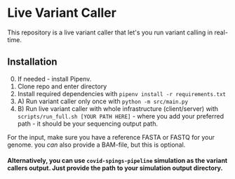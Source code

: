 # Live Variant Caller

This repository is a live variant caller that let's you run variant calling in real-time. 

## Installation
0. If needed - install Pipenv.
1. Clone repo and enter directory
2. Install required dependencies with ```pipenv install -r requirements.txt```
3. A) Run variant caller only once with ```python -m src/main.py```
3. B) Run live variant caller with whole infrastructure (client/server) with ``` scripts/run_full.sh [YOUR PATH HERE]``` - where you add your preferred path - it should be your sequencing output path.

For the input, make sure you have a reference FASTA or FASTQ for your genome. you _can_ also provide a BAM-file, but this is optional.

#### Alternatively, you can use ```covid-spings-pipeline``` simulation as the variant callers output. Just provide the path to your simulation output directory.
